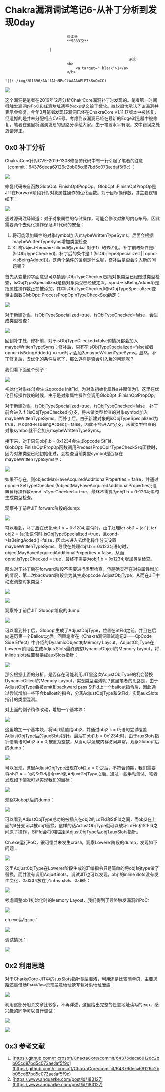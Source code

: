 
# Chakra漏洞调试笔记6-从补丁分析到发现0day


                                阅读量   
                                **588322**
                            
                        |
                        
                                                            评论
                                <b>
                                    <a target="_blank">1</a>
                                </b>
                                                                                                                                    ![](./img/201696/AAffA0nNPuCLAAAAAElFTkSuQmCC)
                                                                                            



**[![](./img/201696/t01625ce9ac8a19e5b4.png)](./img/201696/t01625ce9ac8a19e5b4.png)**



这个漏洞是笔者在2019年12月分析ChakrCore漏洞补丁时发现的。笔者第一时间将触发漏洞的PoC和任意地址读写的exp提交给了微软。微软很快承认了该漏洞并表示会修复。今年3月笔者发现该漏洞已经在ChakraCore v1.11.17版本中被修复，但遗憾的是并未分配相应CVE号。考虑到该漏洞已经在最新的Edge浏览器中被修复，笔者在这里将漏洞发现的思路分享给大家。由于笔者水平有限，文中错误之处恳请斧正。



## 0x0 补丁分析

ChakraCore针对CVE-2019-1308修复的代码中有一行引起了笔者的注意（commit：64376deca69126c2bb05cd87bd5c073aedaf5f9c）：

[![](./img/201696/AAffA0nNPuCLAAAAAElFTkSuQmCC)](https://p4.ssl.qhimg.com/t01bb4445b5bcb2a513.png)

修复代码来自函数GlobOpt::FinishOptPropOp。GlobOpt::FinishOptPropOp是JIT在Forward阶段针对对象属性操作的优化函数。对于目标操作数，其主要逻辑如下：

[![](./img/201696/AAffA0nNPuCLAAAAAElFTkSuQmCC)](https://p4.ssl.qhimg.com/t01dac510621bed7eab.png)

通过源码注释知道：对于对象属性的存储操作，可能会修改对象的内存布局，因此需要两个去优化操作保证JIT代码的安全：
1. 将可能添加属性的对象symbol加入maybeWrittenTypeSyms，后面会根据maybeWrittenTypeSyms增加类型检查
1. Kill有object-header-inlined的symbol
对于1）的去优化，补丁前的条件是if (!isObjTypeChecked)，补丁后的条件是if (!isObjTypeSpecialized || opnd-&gt;IsBeingAdded())。这两个条件的区别是什么呢，修补后是否会引入新的问题呢？



首先从变量的字面意思可以猜到isObjTypeChecked是指对象类型已经做过类型检查，isObjTypeSpecialized是指对象类型已经被定义，opnd-&gt;IsBeingAdded()是指属性操作数正在被添加。其中isObjTypeChecked和isObjTypeSpecialized变量由函数GlobOpt::ProcessPropOpInTypeCheckSeq确定：

[![](./img/201696/AAffA0nNPuCLAAAAAElFTkSuQmCC)](https://p0.ssl.qhimg.com/t0147dd508643dee922.png)

对于新建对象，isObjTypeSpecialized=true，isObjTypeChecked=false，会生成类型检查：

[![](./img/201696/AAffA0nNPuCLAAAAAElFTkSuQmCC)](https://p0.ssl.qhimg.com/t0151684385b26e3176.png)

回到补丁处，修补前，对于isObjTypeChecked=false的情况都会加入maybeWrittenTypeSyms；修补后，只有在isObjTypeSpecialized=false或者opnd-&gt;IsBeingAdded() = true时才会加入maybeWrittenTypeSyms。显然，补丁修复后，去优化的条件放宽了，那么这样是否会引入新的问题呢？



我们看下面这个例子：

[![](./img/201696/AAffA0nNPuCLAAAAAElFTkSuQmCC)](https://p2.ssl.qhimg.com/t01ee6f6f89e1e8327e.png)

初始化对象{a:1}会生成opcode InitFld，为对象初始化属性a并赋值为1。这里在优化目标操作数的时候，由于是对象属性操作会调用GlobOpt::FinishOptPropOp。

对于新建对象，isObjTypeSpecialized=true，isObjTypeChecked=false，补丁前会进入if (!isObjTypeChecked)分支，将未做类型检查的对象symbol加入maybeWrittenTypeSyms。而补丁后，由于新建对象的isObjTypeSpecialized为true，且opnd-&gt;IsBeingAdded()=false，因此不会进入if分支，未做类型检查的对象symbol就不会加入maybeWrittenTypeSyms。

接下来，对于语句obj1.b = 0x1234会生成opcode StFld，GlobOpt::FinishOptPropOp函数调用ProcessPropOpInTypeCheckSeq函数时，因为对象类型已经初始化过，会检查当前类型symbol是否存在maybeWrittenTypeSyms中：

[![](./img/201696/AAffA0nNPuCLAAAAAElFTkSuQmCC)](https://p0.ssl.qhimg.com/t013cac45d197e50a5e.png)

如果不存在，则objectMayHaveAcquiredAdditionalProperties = false，并通过opnd-&gt;SetTypeChecked (!objectMayHaveAcquiredAdditionalProperties);设置目标操作数opnd.isTypeChecked = true，最终不需要为obj1.b = 0x1234;语句生成类型检查。



观察补丁前后JIT forward阶段的dump:

[![](./img/201696/AAffA0nNPuCLAAAAAElFTkSuQmCC)](https://p4.ssl.qhimg.com/t01283bca410f292d11.png)

可以看到，补丁后在优化obj1.b = 0x1234;语句时，由于处理let obj1 = {a:1}; let obj2 = {a:1};语句时 isObjTypeSpecialized=true，且opnd-&gt;IsBeingAdded()=false，因此未进入去优化操作分支设置maybeWrittenTypeSyms。导致在处理obj1.b = 0x1234;语句时，objectMayHaveAcquiredAdditionalProperties = false，从而opnd.isTypeChecked = true，最终不需要为obj1.b = 0x1234;增加类型检查。

那么对于补丁后在forward阶段不需要进行类型检查，但是确实存在对象属性增加的情况，第二次backward阶段会为其生成opcode AdjustObjType，从而在JIT中动态调整对象类型：

[![](./img/201696/AAffA0nNPuCLAAAAAElFTkSuQmCC)](https://p3.ssl.qhimg.com/t0183656bbcf170a742.png)

[![](./img/201696/AAffA0nNPuCLAAAAAElFTkSuQmCC)](https://p3.ssl.qhimg.com/t01572cafbed4dfedc4.png)



观察补丁前后JIT Globopt阶段的dump:

[![](./img/201696/AAffA0nNPuCLAAAAAElFTkSuQmCC)](https://p4.ssl.qhimg.com/t0115263c55cc19ea0b.png)

可以看到补丁后，Globopt生成了AdjustObjType，位置在StFld之前，并且在后向遍历第一个Bailout之后。回顾笔者在《Chakra漏洞调试笔记2——OpCode Side Effect》中介绍的DynamicObject的Memory Layout。AdjustObjType在Lowerer阶段会生成AdjustSlots最终调整DynamicObject的Memory Layout，将inline slots位置替换成auxSlots指针：

[![](./img/201696/AAffA0nNPuCLAAAAAElFTkSuQmCC)](https://p5.ssl.qhimg.com/t01ca4e52f60708fffb.png)

那么根据上面的分析，是否存在可能利用JIT里这次AdjustObjType的机会替换DynamicObject的Memory Layout，实现类型混淆呢？这里笔者的思路是，由于AdjustObjType会被emit到backward pass StFld上一个bailout指令后，因此通过尝试增加一些不会bailout的指令，分离AdjustObjType和StFld，实现auxSlots指针的类型混淆。



对上面的例子稍作改动，增加一个基本块：

[![](./img/201696/AAffA0nNPuCLAAAAAElFTkSuQmCC)](https://p1.ssl.qhimg.com/t0197f827969d9c29ad.png)

这里增加一个基本块，将obj1赋值给obj2，并通过obj2.a = 0;语句尝试覆盖AdjustObjType后的auxSlots指针。最后在obj1.b = 0x1234;时，由于auxSlots指针借助语句obj2.a = 0;被置为整数，从而可以造成内存访问异常。观察Globopt后的dump：

[![](./img/201696/AAffA0nNPuCLAAAAAElFTkSuQmCC)](https://p2.ssl.qhimg.com/t012a3ff31a436877f9.png)

可以发现，这里AdjustObjType出现在obj2.a = 0;之后，不符合预期，我们需要将obj2.a = 0;的StFld指令emit到AdjustObjType之后。通过一些手动测试，笔者发现如下情况可以实现我们的目标：

[![](./img/201696/AAffA0nNPuCLAAAAAElFTkSuQmCC)](https://p2.ssl.qhimg.com/t01b0297c2e7c120d0c.png)

观察Globopt后的dump：

[![](./img/201696/AAffA0nNPuCLAAAAAElFTkSuQmCC)](https://p4.ssl.qhimg.com/t0119bb920ebf8beb95.png)

可以看到AdjustObjType成功的被插入在obj2的LdFld和StFld之间，而obj2在上面的if分支可以被obj1替换，这样的话AdjustObjType就可以破坏LdFld和StFld之间原子操作 ，StFld会将0覆盖到AdjustObjType后obj1.auxSlots指针。



Ch.exe运行PoC，很可惜并未发生crash，观察Lowerer阶段的dump，发现如下问题：

[![](./img/201696/AAffA0nNPuCLAAAAAElFTkSuQmCC)](https://p5.ssl.qhimg.com/t0199768951fe59f29e.png)

这里AdjustObjType在Lowerer阶段生成的汇编指令只是简单的将obj1的type做了替换，而并没有调用AdjustSlots，调试JIT也可以发现，obj1的inline slots没有发生变化，0x1234放在了inline slots+0x8处：

[![](./img/201696/AAffA0nNPuCLAAAAAElFTkSuQmCC)](https://p5.ssl.qhimg.com/t0157711e074acb7505.png)

考虑调整obj1初始化时的Memory Layout，我们得到了最终触发漏洞的PoC:

[![](./img/201696/AAffA0nNPuCLAAAAAElFTkSuQmCC)](https://p4.ssl.qhimg.com/t015236c82dee862767.png)

ch.exe运行poc：

[![](./img/201696/AAffA0nNPuCLAAAAAElFTkSuQmCC)](https://p0.ssl.qhimg.com/t0152e7cacf05d7e514.png)

调试情况：

[![](./img/201696/AAffA0nNPuCLAAAAAElFTkSuQmCC)](https://p1.ssl.qhimg.com/t01c4e06a2a50708dcc.png)



## 0x2 利用思路

对于CharkaCore JIT中的auxSlots指针类型混淆，利用还是比较简单的，主要思路还是借助DateView实现任意地址读写和对象地址泄露：

[![](./img/201696/AAffA0nNPuCLAAAAAElFTkSuQmCC)](https://p2.ssl.qhimg.com/t0152c40b11fc0f68fe.png)

利用这部分相关文章比较多，不再详述，这里给出完整的任意地址读写的exp，感兴趣的同学可以自行调试：

[![](./img/201696/AAffA0nNPuCLAAAAAElFTkSuQmCC)](https://p3.ssl.qhimg.com/t014bc32feca3961b08.png)

[![](./img/201696/AAffA0nNPuCLAAAAAElFTkSuQmCC)](https://p0.ssl.qhimg.com/t019dd4f6d29c64429c.png)



## 0x3 参考文献
1. [https://github.com/microsoft/ChakraCore/commit/64376deca69126c2bb05cd87bd5c073aedaf5f9c](https://github.com/microsoft/ChakraCore/commit/64376deca69126c2bb05cd87bd5c073aedaf5f9c)
1. [https://www.anquanke.com/post/id/183127](https://www.anquanke.com/post/id/183127)